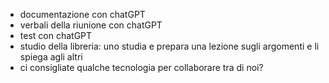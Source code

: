 - documentazione con chatGPT
- verbali della riunione con chatGPT
- test con chatGPT
- studio della libreria: uno studia e prepara una lezione sugli argomenti e li 
    spiega agli altri
- ci consigliate qualche tecnologia per collaborare tra di noi?
